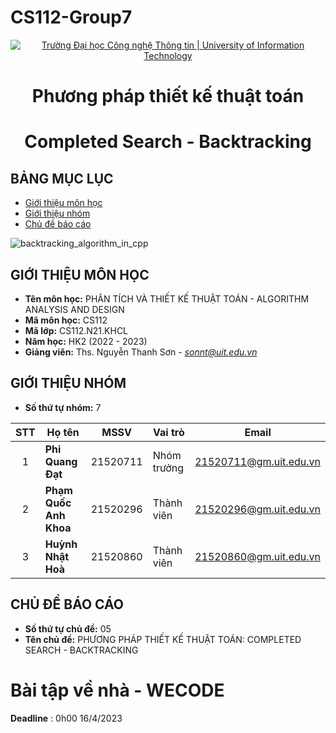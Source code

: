 # CS112-Group7
<!-- Banner -->
<p align="center">
  <a href="https://www.uit.edu.vn/" title="Trường Đại học Công nghệ Thông tin" style="border: none;">
    <img src="https://i.imgur.com/WmMnSRt.png" alt="Trường Đại học Công nghệ Thông tin | University of Information Technology">
  </a>

## 

<!-- Title -->
<h1 align="center"><b>Phương pháp thiết kế thuật toán</b></h1>
<h1 align="center"><b>Completed Search - Backtracking</b></h1>



## BẢNG MỤC LỤC
* [Giới thiệu môn học](#giới-thiệu-môn-học)
* [Giới thiệu nhóm](#giới-thiệu-nhóm)
* [Chủ đề báo cáo](#chủ-đề-báo-cáo)

![backtracking_algorithm_in_cpp](https://user-images.githubusercontent.com/88042242/229762228-cbb6ad6c-589f-4d73-8d49-ab810e9f7bf7.png)


## GIỚI THIỆU MÔN HỌC
* **Tên môn học:** PHÂN TÍCH VÀ THIẾT KẾ THUẬT TOÁN - ALGORITHM ANALYSIS AND DESIGN
* **Mã môn học:** CS112
* **Mã lớp:** CS112.N21.KHCL
* **Năm học:** HK2 (2022 - 2023)
* **Giảng viên:** Ths. Nguyễn Thanh Sơn - *sonnt@uit.edu.vn*

## GIỚI THIỆU NHÓM
* **Số thứ tự nhóm:** 7

| STT   | Họ tên                 | MSSV       | Vai trò     | Email                  | 
| :---: | ---                    | ---        | ---         | ---                    | 
| 1     | <strong> Phi Quang Đạt </strong> | 21520711 | Nhóm trưởng | 21520711@gm.uit.edu.vn |            
| 2     | <strong> Phạm Quốc Anh Khoa | 21520296 | Thành viên | 21520296@gm.uit.edu.vn| 
| 3     | <strong> Huỳnh Nhật Hoà | 21520860 | Thành viên | 21520860@gm.uit.edu.vn | 
 

## CHỦ ĐỀ BÁO CÁO
* **Số thứ tự chủ đề:** 05
* **Tên chủ đề:**  PHƯƠNG PHÁP THIẾT KẾ THUẬT TOÁN: COMPLETED SEARCH - BACKTRACKING
# Bài tập về nhà - WECODE
**Deadline** : 0h00 16/4/2023
